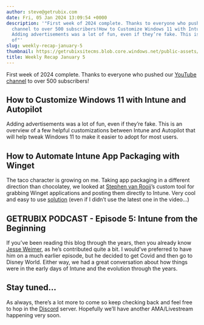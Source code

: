 ```yaml
---
author: steve@getrubix.com
date: Fri, 05 Jan 2024 13:09:54 +0000
description: '"First week of 2024 complete. Thanks to everyone who pushed our YouTube
  channel to over 500 subscribers!How to Customize Windows 11 with Intune and Autopilot
  Adding advertisements was a lot of fun, even if they’re fake. This is an overview
  of"'
slug: weekly-recap-january-5
thumbnail: https://getrubixsitecms.blob.core.windows.net/public-assets/content/v1/thumbnails/weekly-recap-january-5_thumbnail.jpg
title: Weekly Recap January 5
---
```


First week of 2024 complete. Thanks to everyone who pushed our [YouTube channel](https://www.youtube.com/@getrubix9986) to over 500 subscribers!

How to Customize Windows 11 with Intune and Autopilot
-----------------------------------------------------

Adding advertisements was a lot of fun, even if they’re fake. This is an overview of a few helpful customizations between Intune and Autopilot that will help tweak Windows 11 to make it easier to adopt for most users.

How to Automate Intune App Packaging with Winget
------------------------------------------------

The taco character is growing on me. Taking app packaging in a different direction than chocolatey, we looked at [Stephen van Rooij](https://www.linkedin.com/in/stephanvanrooij/)’s custom tool for grabbing Winget applications and posting them directly to Intune. Very cool and easy to use [solution](https://github.com/svrooij/wingetintune) (even if I didn’t use the latest one in the video…)

GETRUBIX PODCAST - Episode 5: Intune from the Beginning
-------------------------------------------------------

If you’ve been reading this blog through the years, then you already know [Jesse Weimer](https://www.linkedin.com/in/jesse-weimer-037a443b/), as he’s contributed quite a bit. I would’ve preferred to have him on a much earlier episode, but he decided to get Covid and then go to Disney World. Either way, we had a great conversation about how things were in the early days of Intune and the evolution through the years.

Stay tuned…
-----------

As always, there’s a lot more to come so keep checking back and feel free to hop in the [Discord](https://discord.gg/getrubix) server. Hopefully we’ll have another AMA/Livestream happening very soon.
